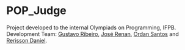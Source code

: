 # POP_Judge
Project developed to the internal Olympiads on Programming, IFPB. <br>
Development Team: <a href = "https://github.com/GugaRibeiro">Gustavo Ribeiro</a>, <a href = "https://github.com/JoseRenan">José Renan</a>, <a href = "https://github.com/ordansantos">Ordan Santos</a> and <a href = "https://github.com/rerissondaniel">Rerisson Daniel</a>.
